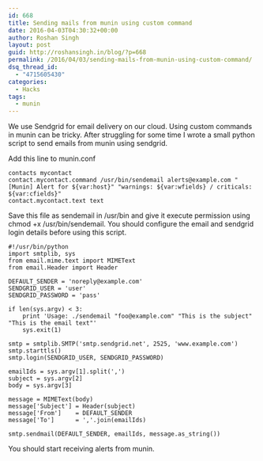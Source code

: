 ```yaml
---
id: 668
title: Sending mails from munin using custom command
date: 2016-04-03T04:30:32+00:00
author: Roshan Singh
layout: post
guid: http://roshansingh.in/blog/?p=668
permalink: /2016/04/03/sending-mails-from-munin-using-custom-command/
dsq_thread_id:
  - "4715605430"
categories:
  - Hacks
tags:
  - munin
---
```

We use Sendgrid for email delivery on our cloud. Using custom commands in munin can be tricky. After struggling for some time I wrote a small python script to send emails from munin using sendgrid.

Add this line to munin.conf

    contacts mycontact
    contact.mycontact.command /usr/bin/sendemail alerts@example.com "[Munin] Alert for ${var:host}" "warnings: ${var:wfields} / criticals: ${var:cfields}"
    contact.mycontact.text text
    

Save this file as sendemail in /usr/bin and give it execute permission using chmod +x /usr/bin/sendemail. You should configure the email and sendgrid login details before using this script.

    #!/usr/bin/python
    import smtplib, sys
    from email.mime.text import MIMEText
    from email.Header import Header
    
    DEFAULT_SENDER = 'noreply@example.com'
    SENDGRID_USER = 'user'
    SENDGRID_PASSWORD = 'pass'
    
    if len(sys.argv) < 3:
        print 'Usage: ./sendemail "foo@example.com" "This is the subject" "This is the email text"'
        sys.exit(1)
    
    smtp = smtplib.SMTP('smtp.sendgrid.net', 2525, 'www.example.com')
    smtp.starttls()
    smtp.login(SENDGRID_USER, SENDGRID_PASSWORD)
    
    emailIds = sys.argv[1].split(',')
    subject = sys.argv[2]
    body = sys.argv[3]
    
    message = MIMEText(body)
    message['Subject'] = Header(subject)
    message['From']    = DEFAULT_SENDER
    message['To']      = ','.join(emailIds)
    
    smtp.sendmail(DEFAULT_SENDER, emailIds, message.as_string())
    

You should start receiving alerts from munin.